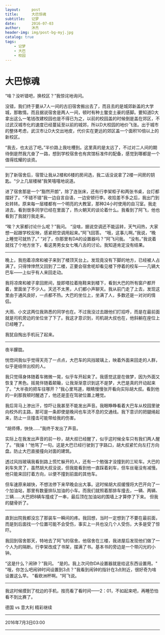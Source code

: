 ```yaml
---
layout:     post
title:      大巴惊魂
subtitle:   记梦
date:       2016-07-03
author:     沐杰
header-img: img/post-bg-myj.jpg
catalog: true
tags:
    - 记梦
    - 大巴
    - 校园
---
```


# 大巴惊魂
“啥？没听错吧，换校区？”我惊诧地询问。

没错，我们终于要从7人一间的古旧宿舍搬出去了，而且去的是城郊新盖的大学城，那敢情。而且据说宿舍是两人一间，顿时有种土鳖变土豪的感脚。要知道D大拿出这么一笔钱改建校园也是不得已为之，以前的校园盖的时候倒是盖在郊区，不过武汉城市化的速度已经蔓延至以前的城郊，所以D大校园的地价飞涨。出于城市的整体考虑，武汉市让D大交出地皮，代价实在更远的郊区盖一个面积10倍以上的新校区。

“我去，也太远了吧。”半价路上我吐槽到。这里真的是太远了，不过对二人间的期待倒是然我亢奋了一路，想到学校宿舍也有宾馆标准件的配备，感觉到哪都是一个值得炫耀的谈资。

***

到了新宿舍后，宿管让我从2楼和6楼的房间选，我二话没说拿了2楼一间房的钥匙。“少上几层楼梯”我笑嘻嘻地说道。

进了宿舍那是一个“豁然开朗”，除了连张床，还有行李架柜子和两张书桌，台灯都摆好了。“不错不错”我一边自言自语，一边安顿行李。收拾差不多之后，我出门到处转转。原来每一层楼都有一个明亮的大教室，那种24小时使用的自习室。我走进去，看到很多同学已经在里面了，热火朝天的谈论着什么。我看到了阿飞，他也看到了我就行我走来。

“唉？大家都讨论什么呢？”我问。
“没啥，据说空调还不能运转，天气闷热，大家想一起跟学校反映，感紧把空调用起来。”阿飞回答。
“哦，这事儿啊。”我说，“晚上睡觉可就热了。”
“对了，你那里有DA的设置器吗？”阿飞问我。
“没有。”我说着就找了个地方坐下，看这男男女女七嘴八舌的讨论。我知道肯定没有结果。

***

晚上，我抱着凉席和被子来到了楼顶天台上。发现竟没有下脚的地方，已经被人占满了。只得悻悻然又回到了二楼，正要会宿舍呢却看见楼下停着的校车——几辆大巴车——上似乎有人来回走动。

我将凉席和被子拿回房间，旋即塔拉着拖鞋来到楼下，看到大巴的所有窗户都开着，里面坐了不少人。天还不太黑，人们都小声聊天。我从前门走了上去，发现这里由于通风良好，一点都不热。大巴的坐位上，坐满了人，多数还是一对对的情侣。

大雨、小文这两位我熟悉的同学也在。不过我没过去跟他们打招呼，而是在最前面就是司机旁边的坐位坐了下了。我这才意识到，司机胡大叔也在，他斜躺在座位上已经睡了。

我犹自掏出手机玩了起来。

***

夜半朦胧。

恍惚间我似乎觉得天亮了一点点，大巴车的风挡玻璃上，映着外面来回走的人群，似乎是结伴出校的人。

我只觉得身体随着车微微一晃，似乎车开起来了。我感觉这是在做梦，因为外面又恢复了黑色。摇晃伴随着颠簸，让我渐渐意识到这不是梦，大巴是真的开动起来了。“大半夜的把车往哪开？”我心里骂道，眼睛慢慢张开看向实际胡大叔。看到他的一刹那我顿时醒透了，他还是歪在驾驶位置上睡觉。

我后背马上渗出汗，惊吓让我甚至不能发出声音。我眼睁睁看着大巴车从校园里驶向校外的主路，那可是一条即使是晚间也车流不息的交通线。我下意识的把腿绻起来，防止一旦撞击可能带给我的伤害。

“胡师傅，快快……”我终于发出了声音。

实际上在我发出声音的前一秒，胡大叔已经醒了，似乎这时候全车只有我们两人醒了。“我操！”他骂了一句。这是大巴已经行驶到丁字路口，胡大叔紧忙向左打方向盘。防止大巴直接撞向对面的建筑。

透过风挡玻璃我看到路上慌忙躲开的人，还有一个勉强才没撞到的三轮车。大巴的刹车失灵了，虽然胡大叔没说，但我能看到他一直踩着刹车，但车丝毫没有减慢。他只能来回打着方向，以便不撞到前面的其他车。

但车速原来越快，不想法停下来早晚会出大事。这时候胡大叔缓慢将大巴开向了一个加油站，那里有数量排队加油的小车。而我们就照着那排车撞去，一辆、两辆、三辆……大巴把8辆车撞成了一串，最后顶在加油站的围墙上才算停了下来。
但我的腿骨折了。

***

 直到出院我都没忘了那装车一瞬间的疼。我回想，当时一定想到了不要在最前面，而是到后面找一个位置可能不会受伤，事实上一共也没几个人受伤，大多是受了惊吓。

我回到宿舍那天，特地去了阿飞的宿舍。他宿舍在三楼，我进屋后发现他们做了一个人为的隔断。行李架改成了书架，摆满了书。基本书的旁边是一个带闪光的小钟。

“这是什么？闹钟？”我问。
“是的。我上次问你DA设置器就是给这东西设置用。"
"哦，你怎么吧闹钟时间设置到3点？"我看到闹钟的指针在3点附近，很好奇为啥设置这么早。
"看欧洲杯啊。"阿飞说。

***

我这时候摸到了枕边的手机，按亮看了看时间——2：01，不如起来吧，再睡恐怕看不到比赛了。

德国 vs 意大利 精彩继续

***

2016年7月3日03:00

***


